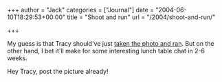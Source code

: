 +++
author = "Jack"
categories = ["Journal"]
date = "2004-06-10T18:29:53+00:00"
title = "Shoot and run"
url = "/2004/shoot-and-run/"

+++

My guess is that Tracy should've just [taken the photo and ran][1]. But on the other hand, I bet it'll make for some interesting lunch table chat in 2-6 weeks.

Hey Tracy, post the picture already!

 [1]: http://www.sistercat.com/archives/001126.php